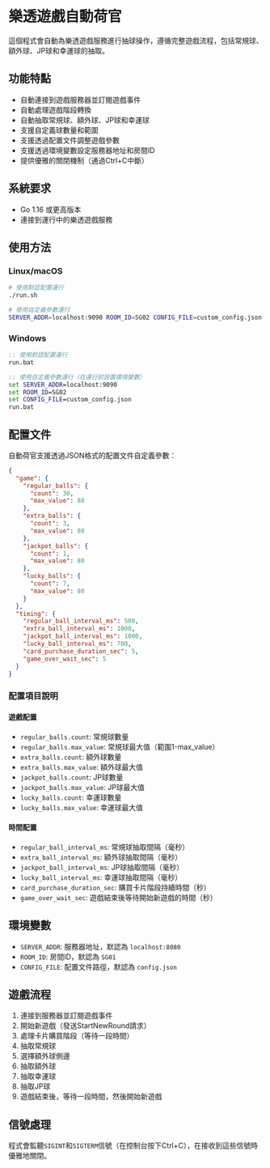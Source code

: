 # 樂透遊戲自動荷官

這個程式會自動為樂透遊戲服務進行抽球操作，遵循完整遊戲流程，包括常規球、額外球、JP球和幸運球的抽取。

## 功能特點

- 自動連接到遊戲服務器並訂閱遊戲事件
- 自動處理遊戲階段轉換
- 自動抽取常規球、額外球、JP球和幸運球
- 支援自定義球數量和範圍
- 支援透過配置文件調整遊戲參數
- 支援透過環境變數設定服務器地址和房間ID
- 提供優雅的關閉機制（通過Ctrl+C中斷）

## 系統要求

- Go 1.16 或更高版本
- 連接到運行中的樂透遊戲服務

## 使用方法

### Linux/macOS

```bash
# 使用默認配置運行
./run.sh

# 使用自定義參數運行
SERVER_ADDR=localhost:9090 ROOM_ID=SG02 CONFIG_FILE=custom_config.json ./run.sh
```

### Windows

```cmd
:: 使用默認配置運行
run.bat

:: 使用自定義參數運行（在運行前設置環境變數）
set SERVER_ADDR=localhost:9090
set ROOM_ID=SG02
set CONFIG_FILE=custom_config.json
run.bat
```

## 配置文件

自動荷官支援透過JSON格式的配置文件自定義參數：

```json
{
  "game": {
    "regular_balls": {
      "count": 30,
      "max_value": 80
    },
    "extra_balls": {
      "count": 3,
      "max_value": 80
    },
    "jackpot_balls": {
      "count": 1,
      "max_value": 80
    },
    "lucky_balls": {
      "count": 7,
      "max_value": 80
    }
  },
  "timing": {
    "regular_ball_interval_ms": 500,
    "extra_ball_interval_ms": 1000,
    "jackpot_ball_interval_ms": 1000,
    "lucky_ball_interval_ms": 700,
    "card_purchase_duration_sec": 5,
    "game_over_wait_sec": 5
  }
}
```

### 配置項目說明

#### 遊戲配置

- `regular_balls.count`: 常規球數量
- `regular_balls.max_value`: 常規球最大值（範圍1-max_value）
- `extra_balls.count`: 額外球數量
- `extra_balls.max_value`: 額外球最大值
- `jackpot_balls.count`: JP球數量
- `jackpot_balls.max_value`: JP球最大值
- `lucky_balls.count`: 幸運球數量
- `lucky_balls.max_value`: 幸運球最大值

#### 時間配置

- `regular_ball_interval_ms`: 常規球抽取間隔（毫秒）
- `extra_ball_interval_ms`: 額外球抽取間隔（毫秒）
- `jackpot_ball_interval_ms`: JP球抽取間隔（毫秒）
- `lucky_ball_interval_ms`: 幸運球抽取間隔（毫秒）
- `card_purchase_duration_sec`: 購買卡片階段持續時間（秒）
- `game_over_wait_sec`: 遊戲結束後等待開始新遊戲的時間（秒）

## 環境變數

- `SERVER_ADDR`: 服務器地址，默認為 `localhost:8080`
- `ROOM_ID`: 房間ID，默認為 `SG01`
- `CONFIG_FILE`: 配置文件路徑，默認為 `config.json`

## 遊戲流程

1. 連接到服務器並訂閱遊戲事件
2. 開始新遊戲（發送StartNewRound請求）
3. 處理卡片購買階段（等待一段時間）
4. 抽取常規球
5. 選擇額外球側邊
6. 抽取額外球
7. 抽取幸運球
8. 抽取JP球
9. 遊戲結束後，等待一段時間，然後開始新遊戲

## 信號處理

程式會監聽`SIGINT`和`SIGTERM`信號（在控制台按下Ctrl+C），在接收到這些信號時優雅地關閉。 